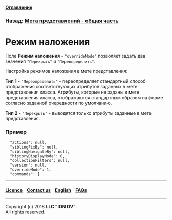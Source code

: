 #### [Оглавление](/docs/ru/index.md)

### Назад: [Мета представлений - общая часть](/docs/ru/2_system_description/metadata_structure/meta_view/meta_view_main.md)

# Режим наложения

Поле **Режим наложения** - `"overrideMode"` позволяет задать два значения `"Перекрыть"` и `"Переопределить"`.

Настройка режимов наложения в мете представления:

**Тип 1** - `"Переопределить"` - переопределяет стандартный способ отображения соответствующих атрибутов заданных в мете представления класса. Атрибуты, которые не заданы в мете представления класса, отображаются стандартным образом на форме согласно заданной очередности по умолчанию.

**Тип 2** - `"Перекрыть"` - выводятся только атрибуты заданные в мете представления.

### Пример

```
  "actions": null,
  "siblingFixBy": null,
  "siblingNavigateBy": null,
  "historyDisplayMode": 0,
  "collectionFilters": null,
  "version": null,
  "overrideMode": 1, 
  "commands": [

```
--------------------------------------------------------------------------  


 #### [Licence](/LICENSE) &ensp;  [Contact us](https://iondv.com) &ensp;  [English](/docs/en/2_system_description/metadata_structure/meta_view/overridemode.md)   &ensp; [FAQs](/faqs.md)  <div><img src="https://mc.iondv.com/watch/local/docs/framework" style="position:absolute; left:-9999px;" height=1 width=1 alt="iondv metrics"></div>         



--------------------------------------------------------------------------  

Copyright (c) 2018 **LLC "ION DV"**.  
All rights reserved. 